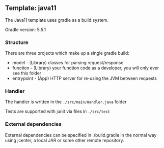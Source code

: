 ## Template: java11

The Java11 template uses gradle as a build system.

Gradle version: 5.5.1

### Structure

There are three projects which make up a single gradle build:

-   model - (Library) classes for parsing request/response
-   function - (Library) your function code as a developer, you will only ever see this folder
-   entrypoint - (App) HTTP server for re-using the JVM between requests

### Handler

The handler is written in the `./src/main/Handler.java` folder

Tests are supported with junit via files in `./src/test`

### External dependencies

External dependencies can be specified in ./build.gradle in the normal way using jcenter, a local JAR or some other remote repository.
